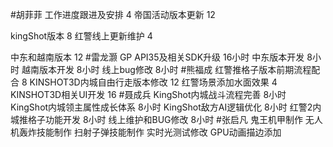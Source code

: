 #胡菲菲 
工作进度跟进及安排   4
帝国活动版本更新 12

kingShot版本  8
红警线上更新维护 4

中东和越南版本   12
#雷龙灏 
GP API35及相关SDK升级  16小时
中东版本开发  8小时
越南版本开发  8小时
线上bug修改   8小时
#熊福成 
红警推格子版本前期流程配合                   8
KINSHOT3D内城自由行走版本修改          12
红警场景添加水面效果                               4
KINSHOT3D相关UI开发                             16
#聂成兵 
KingShot内城战斗流程完善      8小时
KingShot内城领主属性成长体系  8小时
KingShot敌方AI逻辑优化       8小时
红警2内城推格子功能开发       8小时
线上维护和BUG修改            8小时
#张启凡 
鬼王机甲制作
无人机轰炸技能制作
扫射子弹技能制作
实时光测试修改
GPU动画描边添加
